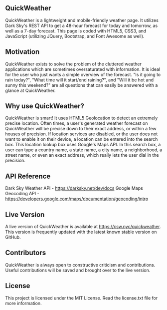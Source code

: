 ## QuickWeather

QuickWeather is a lightweight and mobile-friendly weather page.  It utilizes Dark Sky's REST API to get a 48-hour forecast for today and tomorrow, as well as a 7-day forecast.  This page is coded with HTML5, CSS3, and JavaScript (utilizing JQuery, Bootstrap, and Font Awesome as well).

## Motivation

QuickWeather exists to solve the problem of the cluttered weather applications which are sometimes oversaturated with information.  It is ideal for the user who just wants a simple overview of the forecast.  "Is it going to rain today?", "What time will it start/end raining?", and "Will it be hot and sunny this weekend?" are all questions that can easily be answered with a glance at QuickWeather.

## Why use QuickWeather?

QuickWeather is smart!  It uses HTML5 Geolocation to detect an extremely precise location.  Often times, a user's generated weather forecast on QuickWeather will be precise down to their exact address, or within a few houses of precision.  If location services are disabled, or the user does not want to enable it on their device, a location can be entered into the search box.  This location lookup box uses Google's Maps API.  In this search box, a user can type a country name, a state name, a city name, a neighborhood, a street name, or even an exact address, which really lets the user dial in the precision.

## API Reference

Dark Sky Weather API - https://darksky.net/dev/docs
Google Maps Geocoding API - https://developers.google.com/maps/documentation/geocoding/intro

## Live Version

A live version of QuickWeather is available at https://csw.nyc/quickweather.  This version is frequently updated with the latest known stable version on GitHub.

## Contributors

QuickWeather is always open to constructive criticism and contributions.  Useful contributions will be saved and brought over to the live version.

## License

This project is licensed under the MIT License.  Read the license.txt file for more information.